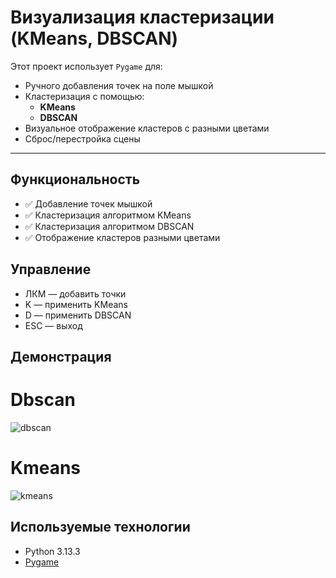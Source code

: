 # Визуализация кластеризации (KMeans, DBSCAN)


Этот проект использует `Pygame` для:
- Ручного добавления точек на поле мышкой
- Кластеризация с помощью:
  - **KMeans**
  - **DBSCAN**
- Визуальное отображение кластеров с разными цветами
- Сброс/перестройка сцены

---
## Функциональность

- ✅ Добавление точек мышкой
- ✅ Кластеризация алгоритмом KMeans
- ✅ Кластеризация алгоритмом DBSCAN
- ✅ Отображение кластеров разными цветами

## Управление
  - ЛКМ — добавить точки
  - K — применить KMeans
  - D — применить DBSCAN
  - ESC — выход

## Демонстрация

# Dbscan
![dbscan](https://github.com/user-attachments/assets/4efd9f50-33fc-45ef-a268-75db1b77a249)

# Kmeans
![kmeans](https://github.com/user-attachments/assets/c1e58984-91b7-44eb-a90b-a822990d46cb)

## Используемые технологии

  - Python 3.13.3
  - [Pygame](https://github.com/pygame/)
